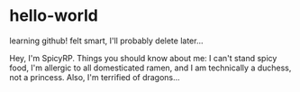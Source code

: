 # hello-world
learning github! felt smart, I'll probably delete later...

Hey, I'm SpicyRP.
Things you should know about me: I can't stand spicy food, I'm allergic to all domesticated ramen, and I am technically a duchess, not a princess. Also, I'm terrified of dragons...

